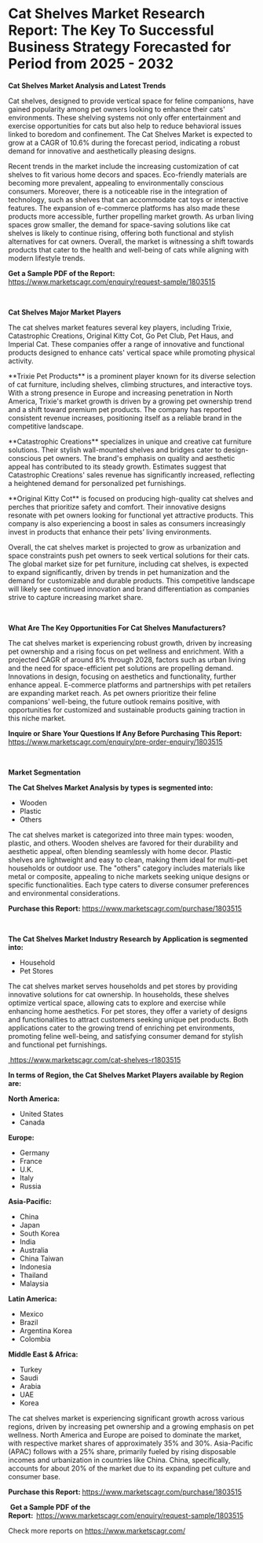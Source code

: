 <p><h1>Cat Shelves Market Research Report: The Key To Successful Business Strategy Forecasted for Period from 2025 - 2032</h1></p><p><strong>Cat Shelves Market Analysis and Latest Trends</strong></p>
<p><p>Cat shelves, designed to provide vertical space for feline companions, have gained popularity among pet owners looking to enhance their cats' environments. These shelving systems not only offer entertainment and exercise opportunities for cats but also help to reduce behavioral issues linked to boredom and confinement. The Cat Shelves Market is expected to grow at a CAGR of 10.6% during the forecast period, indicating a robust demand for innovative and aesthetically pleasing designs.</p><p>Recent trends in the market include the increasing customization of cat shelves to fit various home decors and spaces. Eco-friendly materials are becoming more prevalent, appealing to environmentally conscious consumers. Moreover, there is a noticeable rise in the integration of technology, such as shelves that can accommodate cat toys or interactive features. The expansion of e-commerce platforms has also made these products more accessible, further propelling market growth. As urban living spaces grow smaller, the demand for space-saving solutions like cat shelves is likely to continue rising, offering both functional and stylish alternatives for cat owners. Overall, the market is witnessing a shift towards products that cater to the health and well-being of cats while aligning with modern lifestyle trends.</p></p>
<p><strong>Get a Sample PDF of the Report:&nbsp;</strong> <a href="https://www.marketscagr.com/enquiry/request-sample/1803515?utm_campaign=2454&utm_medium=2&utm_source=Github&utm_content=ia&utm_term=04042025&utm_id=cat-shelves">https://www.marketscagr.com/enquiry/request-sample/1803515</a></p>
<p>&nbsp;</p>
<p><strong>Cat Shelves Major Market Players</strong></p>
<p><p>The cat shelves market features several key players, including Trixie, Catastrophic Creations, Original Kitty Cot, Go Pet Club, Pet Haus, and Imperial Cat. These companies offer a range of innovative and functional products designed to enhance cats' vertical space while promoting physical activity.</p><p>**Trixie Pet Products** is a prominent player known for its diverse selection of cat furniture, including shelves, climbing structures, and interactive toys. With a strong presence in Europe and increasing penetration in North America, Trixie's market growth is driven by a growing pet ownership trend and a shift toward premium pet products. The company has reported consistent revenue increases, positioning itself as a reliable brand in the competitive landscape.</p><p>**Catastrophic Creations** specializes in unique and creative cat furniture solutions. Their stylish wall-mounted shelves and bridges cater to design-conscious pet owners. The brand's emphasis on quality and aesthetic appeal has contributed to its steady growth. Estimates suggest that Catastrophic Creations' sales revenue has significantly increased, reflecting a heightened demand for personalized pet furnishings.</p><p>**Original Kitty Cot** is focused on producing high-quality cat shelves and perches that prioritize safety and comfort. Their innovative designs resonate with pet owners looking for functional yet attractive products. This company is also experiencing a boost in sales as consumers increasingly invest in products that enhance their pets’ living environments.</p><p>Overall, the cat shelves market is projected to grow as urbanization and space constraints push pet owners to seek vertical solutions for their cats. The global market size for pet furniture, including cat shelves, is expected to expand significantly, driven by trends in pet humanization and the demand for customizable and durable products. This competitive landscape will likely see continued innovation and brand differentiation as companies strive to capture increasing market share.</p></p>
<p>&nbsp;</p>
<p><strong>What Are The Key Opportunities For Cat Shelves Manufacturers?</strong></p>
<p><p>The cat shelves market is experiencing robust growth, driven by increasing pet ownership and a rising focus on pet wellness and enrichment. With a projected CAGR of around 8% through 2028, factors such as urban living and the need for space-efficient pet solutions are propelling demand. Innovations in design, focusing on aesthetics and functionality, further enhance appeal. E-commerce platforms and partnerships with pet retailers are expanding market reach. As pet owners prioritize their feline companions' well-being, the future outlook remains positive, with opportunities for customized and sustainable products gaining traction in this niche market.</p></p>
<p><strong>Inquire or Share Your Questions If Any Before Purchasing This Report:</strong> <a href="https://www.marketscagr.com/enquiry/pre-order-enquiry/1803515?utm_campaign=2454&utm_medium=2&utm_source=Github&utm_content=ia&utm_term=04042025&utm_id=cat-shelves">https://www.marketscagr.com/enquiry/pre-order-enquiry/1803515</a></p>
<p>&nbsp;</p>
<p><strong>Market Segmentation</strong></p>
<p><strong>The Cat Shelves Market Analysis by types is segmented into:</strong></p>
<p><ul><li>Wooden</li><li>Plastic</li><li>Others</li></ul></p>
<p><p>The cat shelves market is categorized into three main types: wooden, plastic, and others. Wooden shelves are favored for their durability and aesthetic appeal, often blending seamlessly with home decor. Plastic shelves are lightweight and easy to clean, making them ideal for multi-pet households or outdoor use. The "others" category includes materials like metal or composite, appealing to niche markets seeking unique designs or specific functionalities. Each type caters to diverse consumer preferences and environmental considerations.</p></p>
<p><strong>Purchase this Report:&nbsp;</strong><a href="https://www.marketscagr.com/purchase/1803515?utm_campaign=2454&utm_medium=2&utm_source=Github&utm_content=ia&utm_term=04042025&utm_id=cat-shelves">https://www.marketscagr.com/purchase/1803515</a></p>
<p>&nbsp;</p>
<p><strong>The Cat Shelves Market Industry Research by Application is segmented into:</strong></p>
<p><ul><li>Household</li><li>Pet Stores</li></ul></p>
<p><p>The cat shelves market serves households and pet stores by providing innovative solutions for cat ownership. In households, these shelves optimize vertical space, allowing cats to explore and exercise while enhancing home aesthetics. For pet stores, they offer a variety of designs and functionalities to attract customers seeking unique pet products. Both applications cater to the growing trend of enriching pet environments, promoting feline well-being, and satisfying consumer demand for stylish and functional pet furnishings.</p></p>
<p><a href="https://www.marketscagr.com/cat-shelves-r1803515?utm_campaign=2454&utm_medium=2&utm_source=Github&utm_content=ia&utm_term=04042025&utm_id=cat-shelves">&nbsp;https://www.marketscagr.com/cat-shelves-r1803515</a></p>
<p><strong>In terms of Region, the Cat Shelves Market Players available by Region are:</strong></p>
<p>
    <p> <strong> North America: </strong>
        <ul>
            <li>United States</li>
            <li>Canada</li>
        </ul>
        </p> 
    <p> <strong> Europe: </strong>
        <ul>
            <li>Germany</li>
            <li>France</li>
            <li>U.K.</li>
            <li>Italy</li>
            <li>Russia</li>
        </ul>
        </p> 
    <p> <strong> Asia-Pacific: </strong>
        <ul>
            <li>China</li>
            <li>Japan</li>
            <li>South Korea</li>
            <li>India</li>
            <li>Australia</li>
            <li>China Taiwan</li>
            <li>Indonesia</li>
            <li>Thailand</li>
            <li>Malaysia</li>
        </ul>
        </p> 
    <p> <strong> Latin America: </strong>
        <ul>
            <li>Mexico</li>
            <li>Brazil</li>
            <li>Argentina Korea</li>
            <li>Colombia</li>
        </ul>
        </p> 
    <p> <strong> Middle East & Africa: </strong>
        <ul>
            <li>Turkey</li>
            <li>Saudi</li>
            <li>Arabia</li>
            <li>UAE</li>
            <li>Korea</li>
        </ul>
    </p>
    </p>
<p><p>The cat shelves market is experiencing significant growth across various regions, driven by increasing pet ownership and a growing emphasis on pet wellness. North America and Europe are poised to dominate the market, with respective market shares of approximately 35% and 30%. Asia-Pacific (APAC) follows with a 25% share, primarily fueled by rising disposable incomes and urbanization in countries like China. China, specifically, accounts for about 20% of the market due to its expanding pet culture and consumer base.</p></p>
<p><strong>Purchase this Report: </strong><a href="https://www.marketscagr.com/purchase/1803515?utm_campaign=2454&utm_medium=2&utm_source=Github&utm_content=ia&utm_term=04042025&utm_id=cat-shelves">https://www.marketscagr.com/purchase/1803515</a></p>
<p>&nbsp;<strong>Get a Sample PDF of the Report:&nbsp;&nbsp;</strong><a href="https://www.marketscagr.com/enquiry/request-sample/1803515?utm_campaign=2454&utm_medium=2&utm_source=Github&utm_content=ia&utm_term=04042025&utm_id=cat-shelves">https://www.marketscagr.com/enquiry/request-sample/1803515</a></p>
<p><strong></strong></p>
<p>Check more reports on <a href="https://www.marketscagr.com/?utm_campaign=2454&utm_medium=2&utm_source=Github&utm_content=ia&utm_term=04042025&utm_id=cat-shelves">https://www.marketscagr.com/</a></p>